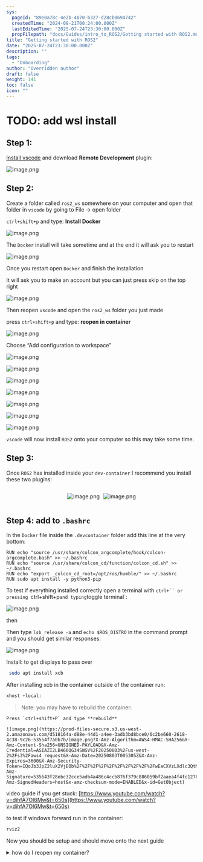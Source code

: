 ```yaml
---
sys:
  pageId: "89e0a78c-4e2b-4070-b327-d28cb0694742"
  createdTime: "2024-08-21T00:24:00.000Z"
  lastEditedTime: "2025-07-24T23:30:00.000Z"
  propFilepath: "docs/Guides/intro_to_ROS2/Getting started with ROS2.md"
title: "Getting started with ROS2"
date: "2025-07-24T23:30:00.000Z"
description: ""
tags:
  - "Onboarding"
author: "Overridden author"
draft: false
weight: 141
toc: false
icon: ""
---
```


# TODO: add wsl install

## Step 1:

[Install vscode](https://code.visualstudio.com/download) and download **Remote Development** plugin:

![image.png](https://prod-files-secure.s3.us-west-2.amazonaws.com/d518164a-d88e-44d1-a4ee-3adb3bd8bce0/efb52993-1881-4a40-b95e-6f020334f022/image.png?X-Amz-Algorithm=AWS4-HMAC-SHA256&X-Amz-Content-Sha256=UNSIGNED-PAYLOAD&X-Amz-Credential=ASIAZI2LB4667UL733LI%2F20250803%2Fus-west-2%2Fs3%2Faws4_request&X-Amz-Date=20250803T005256Z&X-Amz-Expires=3600&X-Amz-Security-Token=IQoJb3JpZ2luX2VjEOX%2F%2F%2F%2F%2F%2F%2F%2F%2F%2FwEaCXVzLXdlc3QtMiJIMEYCIQDh8qPljQ%2FNFJ9vLfaURC8000%2BmgD5iqqGQtCKU9ZYuGAIhANdQXzJu0zwa0f%2FZrRcIRJEomQbZ%2FfoHYR%2BLb3FqSmW2Kv8DCB4QABoMNjM3NDIzMTgzODA1IgyOwaPnTEM0P0isolgq3AMOmP43Fgxqz7O%2BEotc1IU8N6gVzPaVeQ0sN2%2Fthph1zP6Q3JD93UEksrbbm5WxLf6lyXIWfnMy99ZSfBoC2sA%2FAY%2BXJ90JSUBhu52VXpSzhVTMZ5Ewh4AOXlYtmKtROPzMTPgMMzDufkyfevHIzWvHFPQdA5Mk%2FBcVoaIZ8hEqQxugTU4mBKD25JqHOSPR8Cla0rkedT7Ciu5wIHXkEmP5n922nrlZv1zX%2BGvjAeycrdNmchnS3M4Qd9%2FqQyj%2FYnjcEdl9DRjhrQn2IP56adYfn2ozMi3nBIenFGDaOJdk5ePB%2Bca3HOjUCvzWET2pBxSegp7zAN1AMs%2BfmpQvsLo7qyFwj5q1nKx8lay1b2XkkfsTQBoj26WJ0t52U%2FkMT7jf9m9xIBos1MvrqPoKzKvaaYJbUO4NLbhvFI6ZMxLTyTbjUxT8Ir83d0z2aIB5OR%2FzIB0jN%2BAcgepCcuESQ9Rl5zcgBmV28SqrfG983xE7eUFSzcNDCbNq%2BmKwNflHdKzHmdsV9KnQiTEzqxII9zA1zMvnHgVRYpItNbV8qKE1jacQxv9X1COf6F%2Fd%2B2iaZjd93hXSfgpEbPHexU4%2FsKX9wzBbOihCaPWmkdpmb2OA%2BQF6Oma36rxeRYoSqjC5gLrEBjqkAUnA6ipJRlL2jwBVeJfz3LCNoU0peICO2wYCeOzC7P%2FR3lcOD0ZNxbkupevXBWmOSqZSgi0juvIkLo71hLGMx%2FZENpoUvOXEA5CgPysRqKRxQ84YSYpc4PmB4ptQD%2B7mxDz69%2FYzThOXba%2FMT94pYry729wNreZ0M7p82ruhoMgSADd967%2Fraey6k7tYeKYk08YcG9%2F87lSxUPNjgiHBv3P%2BPSSm&X-Amz-Signature=e8ecf9a9464b2c7af364d28c1baf5c73d7742368c53b72e5a96c92811bca8592&X-Amz-SignedHeaders=host&x-amz-checksum-mode=ENABLED&x-id=GetObject)

## Step 2:

Create a folder called `ros2_ws` somewhere on your computer and open that folder in `vscode` by going to File → open folder 

`ctrl+shift+p` and type: **Install Docker**

![image.png](https://prod-files-secure.s3.us-west-2.amazonaws.com/d518164a-d88e-44d1-a4ee-3adb3bd8bce0/2269dc0e-1cd5-47ff-bceb-c04ad9b2eab0/image.png?X-Amz-Algorithm=AWS4-HMAC-SHA256&X-Amz-Content-Sha256=UNSIGNED-PAYLOAD&X-Amz-Credential=ASIAZI2LB4667UL733LI%2F20250803%2Fus-west-2%2Fs3%2Faws4_request&X-Amz-Date=20250803T005256Z&X-Amz-Expires=3600&X-Amz-Security-Token=IQoJb3JpZ2luX2VjEOX%2F%2F%2F%2F%2F%2F%2F%2F%2F%2FwEaCXVzLXdlc3QtMiJIMEYCIQDh8qPljQ%2FNFJ9vLfaURC8000%2BmgD5iqqGQtCKU9ZYuGAIhANdQXzJu0zwa0f%2FZrRcIRJEomQbZ%2FfoHYR%2BLb3FqSmW2Kv8DCB4QABoMNjM3NDIzMTgzODA1IgyOwaPnTEM0P0isolgq3AMOmP43Fgxqz7O%2BEotc1IU8N6gVzPaVeQ0sN2%2Fthph1zP6Q3JD93UEksrbbm5WxLf6lyXIWfnMy99ZSfBoC2sA%2FAY%2BXJ90JSUBhu52VXpSzhVTMZ5Ewh4AOXlYtmKtROPzMTPgMMzDufkyfevHIzWvHFPQdA5Mk%2FBcVoaIZ8hEqQxugTU4mBKD25JqHOSPR8Cla0rkedT7Ciu5wIHXkEmP5n922nrlZv1zX%2BGvjAeycrdNmchnS3M4Qd9%2FqQyj%2FYnjcEdl9DRjhrQn2IP56adYfn2ozMi3nBIenFGDaOJdk5ePB%2Bca3HOjUCvzWET2pBxSegp7zAN1AMs%2BfmpQvsLo7qyFwj5q1nKx8lay1b2XkkfsTQBoj26WJ0t52U%2FkMT7jf9m9xIBos1MvrqPoKzKvaaYJbUO4NLbhvFI6ZMxLTyTbjUxT8Ir83d0z2aIB5OR%2FzIB0jN%2BAcgepCcuESQ9Rl5zcgBmV28SqrfG983xE7eUFSzcNDCbNq%2BmKwNflHdKzHmdsV9KnQiTEzqxII9zA1zMvnHgVRYpItNbV8qKE1jacQxv9X1COf6F%2Fd%2B2iaZjd93hXSfgpEbPHexU4%2FsKX9wzBbOihCaPWmkdpmb2OA%2BQF6Oma36rxeRYoSqjC5gLrEBjqkAUnA6ipJRlL2jwBVeJfz3LCNoU0peICO2wYCeOzC7P%2FR3lcOD0ZNxbkupevXBWmOSqZSgi0juvIkLo71hLGMx%2FZENpoUvOXEA5CgPysRqKRxQ84YSYpc4PmB4ptQD%2B7mxDz69%2FYzThOXba%2FMT94pYry729wNreZ0M7p82ruhoMgSADd967%2Fraey6k7tYeKYk08YcG9%2F87lSxUPNjgiHBv3P%2BPSSm&X-Amz-Signature=4d7dc6bff2e7f46294ec7d893998e3ab0a4c6c2d8b65c82a0d5d44bfabfaebec&X-Amz-SignedHeaders=host&x-amz-checksum-mode=ENABLED&x-id=GetObject)

The `Docker` install will take sometime and at the end it will ask you to restart

![image.png](https://prod-files-secure.s3.us-west-2.amazonaws.com/d518164a-d88e-44d1-a4ee-3adb3bd8bce0/ed233f78-be33-4b1f-b89c-9c346c0e961e/image.png?X-Amz-Algorithm=AWS4-HMAC-SHA256&X-Amz-Content-Sha256=UNSIGNED-PAYLOAD&X-Amz-Credential=ASIAZI2LB4667UL733LI%2F20250803%2Fus-west-2%2Fs3%2Faws4_request&X-Amz-Date=20250803T005256Z&X-Amz-Expires=3600&X-Amz-Security-Token=IQoJb3JpZ2luX2VjEOX%2F%2F%2F%2F%2F%2F%2F%2F%2F%2FwEaCXVzLXdlc3QtMiJIMEYCIQDh8qPljQ%2FNFJ9vLfaURC8000%2BmgD5iqqGQtCKU9ZYuGAIhANdQXzJu0zwa0f%2FZrRcIRJEomQbZ%2FfoHYR%2BLb3FqSmW2Kv8DCB4QABoMNjM3NDIzMTgzODA1IgyOwaPnTEM0P0isolgq3AMOmP43Fgxqz7O%2BEotc1IU8N6gVzPaVeQ0sN2%2Fthph1zP6Q3JD93UEksrbbm5WxLf6lyXIWfnMy99ZSfBoC2sA%2FAY%2BXJ90JSUBhu52VXpSzhVTMZ5Ewh4AOXlYtmKtROPzMTPgMMzDufkyfevHIzWvHFPQdA5Mk%2FBcVoaIZ8hEqQxugTU4mBKD25JqHOSPR8Cla0rkedT7Ciu5wIHXkEmP5n922nrlZv1zX%2BGvjAeycrdNmchnS3M4Qd9%2FqQyj%2FYnjcEdl9DRjhrQn2IP56adYfn2ozMi3nBIenFGDaOJdk5ePB%2Bca3HOjUCvzWET2pBxSegp7zAN1AMs%2BfmpQvsLo7qyFwj5q1nKx8lay1b2XkkfsTQBoj26WJ0t52U%2FkMT7jf9m9xIBos1MvrqPoKzKvaaYJbUO4NLbhvFI6ZMxLTyTbjUxT8Ir83d0z2aIB5OR%2FzIB0jN%2BAcgepCcuESQ9Rl5zcgBmV28SqrfG983xE7eUFSzcNDCbNq%2BmKwNflHdKzHmdsV9KnQiTEzqxII9zA1zMvnHgVRYpItNbV8qKE1jacQxv9X1COf6F%2Fd%2B2iaZjd93hXSfgpEbPHexU4%2FsKX9wzBbOihCaPWmkdpmb2OA%2BQF6Oma36rxeRYoSqjC5gLrEBjqkAUnA6ipJRlL2jwBVeJfz3LCNoU0peICO2wYCeOzC7P%2FR3lcOD0ZNxbkupevXBWmOSqZSgi0juvIkLo71hLGMx%2FZENpoUvOXEA5CgPysRqKRxQ84YSYpc4PmB4ptQD%2B7mxDz69%2FYzThOXba%2FMT94pYry729wNreZ0M7p82ruhoMgSADd967%2Fraey6k7tYeKYk08YcG9%2F87lSxUPNjgiHBv3P%2BPSSm&X-Amz-Signature=e1ac03bbb4bde2ef002d447ad632ee221fc19cd234ff4bd71c435d80d7711ce3&X-Amz-SignedHeaders=host&x-amz-checksum-mode=ENABLED&x-id=GetObject)

Once you restart open `Docker` and finish the installation

It will ask you to make an account but you can just press skip on the top right

![image.png](https://prod-files-secure.s3.us-west-2.amazonaws.com/d518164a-d88e-44d1-a4ee-3adb3bd8bce0/21010ad9-1659-4fd9-9f59-9932a09b2a3d/image.png?X-Amz-Algorithm=AWS4-HMAC-SHA256&X-Amz-Content-Sha256=UNSIGNED-PAYLOAD&X-Amz-Credential=ASIAZI2LB4667UL733LI%2F20250803%2Fus-west-2%2Fs3%2Faws4_request&X-Amz-Date=20250803T005256Z&X-Amz-Expires=3600&X-Amz-Security-Token=IQoJb3JpZ2luX2VjEOX%2F%2F%2F%2F%2F%2F%2F%2F%2F%2FwEaCXVzLXdlc3QtMiJIMEYCIQDh8qPljQ%2FNFJ9vLfaURC8000%2BmgD5iqqGQtCKU9ZYuGAIhANdQXzJu0zwa0f%2FZrRcIRJEomQbZ%2FfoHYR%2BLb3FqSmW2Kv8DCB4QABoMNjM3NDIzMTgzODA1IgyOwaPnTEM0P0isolgq3AMOmP43Fgxqz7O%2BEotc1IU8N6gVzPaVeQ0sN2%2Fthph1zP6Q3JD93UEksrbbm5WxLf6lyXIWfnMy99ZSfBoC2sA%2FAY%2BXJ90JSUBhu52VXpSzhVTMZ5Ewh4AOXlYtmKtROPzMTPgMMzDufkyfevHIzWvHFPQdA5Mk%2FBcVoaIZ8hEqQxugTU4mBKD25JqHOSPR8Cla0rkedT7Ciu5wIHXkEmP5n922nrlZv1zX%2BGvjAeycrdNmchnS3M4Qd9%2FqQyj%2FYnjcEdl9DRjhrQn2IP56adYfn2ozMi3nBIenFGDaOJdk5ePB%2Bca3HOjUCvzWET2pBxSegp7zAN1AMs%2BfmpQvsLo7qyFwj5q1nKx8lay1b2XkkfsTQBoj26WJ0t52U%2FkMT7jf9m9xIBos1MvrqPoKzKvaaYJbUO4NLbhvFI6ZMxLTyTbjUxT8Ir83d0z2aIB5OR%2FzIB0jN%2BAcgepCcuESQ9Rl5zcgBmV28SqrfG983xE7eUFSzcNDCbNq%2BmKwNflHdKzHmdsV9KnQiTEzqxII9zA1zMvnHgVRYpItNbV8qKE1jacQxv9X1COf6F%2Fd%2B2iaZjd93hXSfgpEbPHexU4%2FsKX9wzBbOihCaPWmkdpmb2OA%2BQF6Oma36rxeRYoSqjC5gLrEBjqkAUnA6ipJRlL2jwBVeJfz3LCNoU0peICO2wYCeOzC7P%2FR3lcOD0ZNxbkupevXBWmOSqZSgi0juvIkLo71hLGMx%2FZENpoUvOXEA5CgPysRqKRxQ84YSYpc4PmB4ptQD%2B7mxDz69%2FYzThOXba%2FMT94pYry729wNreZ0M7p82ruhoMgSADd967%2Fraey6k7tYeKYk08YcG9%2F87lSxUPNjgiHBv3P%2BPSSm&X-Amz-Signature=c469afdddb51de01dc38140d3da4620e8e6e414225042549e6c2e56c2a9b41f2&X-Amz-SignedHeaders=host&x-amz-checksum-mode=ENABLED&x-id=GetObject)

Then reopen `vscode` and open the `ros2_ws` folder you just made

press `ctrl+shift+p` and type: **reopen in container**

![image.png](https://prod-files-secure.s3.us-west-2.amazonaws.com/d518164a-d88e-44d1-a4ee-3adb3bd8bce0/4e93b8c2-41ad-488c-8095-c74205196118/image.png?X-Amz-Algorithm=AWS4-HMAC-SHA256&X-Amz-Content-Sha256=UNSIGNED-PAYLOAD&X-Amz-Credential=ASIAZI2LB4667UL733LI%2F20250803%2Fus-west-2%2Fs3%2Faws4_request&X-Amz-Date=20250803T005256Z&X-Amz-Expires=3600&X-Amz-Security-Token=IQoJb3JpZ2luX2VjEOX%2F%2F%2F%2F%2F%2F%2F%2F%2F%2FwEaCXVzLXdlc3QtMiJIMEYCIQDh8qPljQ%2FNFJ9vLfaURC8000%2BmgD5iqqGQtCKU9ZYuGAIhANdQXzJu0zwa0f%2FZrRcIRJEomQbZ%2FfoHYR%2BLb3FqSmW2Kv8DCB4QABoMNjM3NDIzMTgzODA1IgyOwaPnTEM0P0isolgq3AMOmP43Fgxqz7O%2BEotc1IU8N6gVzPaVeQ0sN2%2Fthph1zP6Q3JD93UEksrbbm5WxLf6lyXIWfnMy99ZSfBoC2sA%2FAY%2BXJ90JSUBhu52VXpSzhVTMZ5Ewh4AOXlYtmKtROPzMTPgMMzDufkyfevHIzWvHFPQdA5Mk%2FBcVoaIZ8hEqQxugTU4mBKD25JqHOSPR8Cla0rkedT7Ciu5wIHXkEmP5n922nrlZv1zX%2BGvjAeycrdNmchnS3M4Qd9%2FqQyj%2FYnjcEdl9DRjhrQn2IP56adYfn2ozMi3nBIenFGDaOJdk5ePB%2Bca3HOjUCvzWET2pBxSegp7zAN1AMs%2BfmpQvsLo7qyFwj5q1nKx8lay1b2XkkfsTQBoj26WJ0t52U%2FkMT7jf9m9xIBos1MvrqPoKzKvaaYJbUO4NLbhvFI6ZMxLTyTbjUxT8Ir83d0z2aIB5OR%2FzIB0jN%2BAcgepCcuESQ9Rl5zcgBmV28SqrfG983xE7eUFSzcNDCbNq%2BmKwNflHdKzHmdsV9KnQiTEzqxII9zA1zMvnHgVRYpItNbV8qKE1jacQxv9X1COf6F%2Fd%2B2iaZjd93hXSfgpEbPHexU4%2FsKX9wzBbOihCaPWmkdpmb2OA%2BQF6Oma36rxeRYoSqjC5gLrEBjqkAUnA6ipJRlL2jwBVeJfz3LCNoU0peICO2wYCeOzC7P%2FR3lcOD0ZNxbkupevXBWmOSqZSgi0juvIkLo71hLGMx%2FZENpoUvOXEA5CgPysRqKRxQ84YSYpc4PmB4ptQD%2B7mxDz69%2FYzThOXba%2FMT94pYry729wNreZ0M7p82ruhoMgSADd967%2Fraey6k7tYeKYk08YcG9%2F87lSxUPNjgiHBv3P%2BPSSm&X-Amz-Signature=4f9e9e76a44476be15685582e3469027317bd8e43d1f3235b454b748aa1a00ad&X-Amz-SignedHeaders=host&x-amz-checksum-mode=ENABLED&x-id=GetObject)

Choose “Add configuration to workspace”

![image.png](https://prod-files-secure.s3.us-west-2.amazonaws.com/d518164a-d88e-44d1-a4ee-3adb3bd8bce0/9560b282-5060-4989-ba37-97e7b2c22476/image.png?X-Amz-Algorithm=AWS4-HMAC-SHA256&X-Amz-Content-Sha256=UNSIGNED-PAYLOAD&X-Amz-Credential=ASIAZI2LB4667UL733LI%2F20250803%2Fus-west-2%2Fs3%2Faws4_request&X-Amz-Date=20250803T005256Z&X-Amz-Expires=3600&X-Amz-Security-Token=IQoJb3JpZ2luX2VjEOX%2F%2F%2F%2F%2F%2F%2F%2F%2F%2FwEaCXVzLXdlc3QtMiJIMEYCIQDh8qPljQ%2FNFJ9vLfaURC8000%2BmgD5iqqGQtCKU9ZYuGAIhANdQXzJu0zwa0f%2FZrRcIRJEomQbZ%2FfoHYR%2BLb3FqSmW2Kv8DCB4QABoMNjM3NDIzMTgzODA1IgyOwaPnTEM0P0isolgq3AMOmP43Fgxqz7O%2BEotc1IU8N6gVzPaVeQ0sN2%2Fthph1zP6Q3JD93UEksrbbm5WxLf6lyXIWfnMy99ZSfBoC2sA%2FAY%2BXJ90JSUBhu52VXpSzhVTMZ5Ewh4AOXlYtmKtROPzMTPgMMzDufkyfevHIzWvHFPQdA5Mk%2FBcVoaIZ8hEqQxugTU4mBKD25JqHOSPR8Cla0rkedT7Ciu5wIHXkEmP5n922nrlZv1zX%2BGvjAeycrdNmchnS3M4Qd9%2FqQyj%2FYnjcEdl9DRjhrQn2IP56adYfn2ozMi3nBIenFGDaOJdk5ePB%2Bca3HOjUCvzWET2pBxSegp7zAN1AMs%2BfmpQvsLo7qyFwj5q1nKx8lay1b2XkkfsTQBoj26WJ0t52U%2FkMT7jf9m9xIBos1MvrqPoKzKvaaYJbUO4NLbhvFI6ZMxLTyTbjUxT8Ir83d0z2aIB5OR%2FzIB0jN%2BAcgepCcuESQ9Rl5zcgBmV28SqrfG983xE7eUFSzcNDCbNq%2BmKwNflHdKzHmdsV9KnQiTEzqxII9zA1zMvnHgVRYpItNbV8qKE1jacQxv9X1COf6F%2Fd%2B2iaZjd93hXSfgpEbPHexU4%2FsKX9wzBbOihCaPWmkdpmb2OA%2BQF6Oma36rxeRYoSqjC5gLrEBjqkAUnA6ipJRlL2jwBVeJfz3LCNoU0peICO2wYCeOzC7P%2FR3lcOD0ZNxbkupevXBWmOSqZSgi0juvIkLo71hLGMx%2FZENpoUvOXEA5CgPysRqKRxQ84YSYpc4PmB4ptQD%2B7mxDz69%2FYzThOXba%2FMT94pYry729wNreZ0M7p82ruhoMgSADd967%2Fraey6k7tYeKYk08YcG9%2F87lSxUPNjgiHBv3P%2BPSSm&X-Amz-Signature=faf34e1e2e6eebce654eaca9e8c99562c3a3471014ed8275c4ebbafa7d7efeb3&X-Amz-SignedHeaders=host&x-amz-checksum-mode=ENABLED&x-id=GetObject)

![image.png](https://prod-files-secure.s3.us-west-2.amazonaws.com/d518164a-d88e-44d1-a4ee-3adb3bd8bce0/2ee63f81-886b-48e8-a553-dc6e5eac99e4/image.png?X-Amz-Algorithm=AWS4-HMAC-SHA256&X-Amz-Content-Sha256=UNSIGNED-PAYLOAD&X-Amz-Credential=ASIAZI2LB4667UL733LI%2F20250803%2Fus-west-2%2Fs3%2Faws4_request&X-Amz-Date=20250803T005256Z&X-Amz-Expires=3600&X-Amz-Security-Token=IQoJb3JpZ2luX2VjEOX%2F%2F%2F%2F%2F%2F%2F%2F%2F%2FwEaCXVzLXdlc3QtMiJIMEYCIQDh8qPljQ%2FNFJ9vLfaURC8000%2BmgD5iqqGQtCKU9ZYuGAIhANdQXzJu0zwa0f%2FZrRcIRJEomQbZ%2FfoHYR%2BLb3FqSmW2Kv8DCB4QABoMNjM3NDIzMTgzODA1IgyOwaPnTEM0P0isolgq3AMOmP43Fgxqz7O%2BEotc1IU8N6gVzPaVeQ0sN2%2Fthph1zP6Q3JD93UEksrbbm5WxLf6lyXIWfnMy99ZSfBoC2sA%2FAY%2BXJ90JSUBhu52VXpSzhVTMZ5Ewh4AOXlYtmKtROPzMTPgMMzDufkyfevHIzWvHFPQdA5Mk%2FBcVoaIZ8hEqQxugTU4mBKD25JqHOSPR8Cla0rkedT7Ciu5wIHXkEmP5n922nrlZv1zX%2BGvjAeycrdNmchnS3M4Qd9%2FqQyj%2FYnjcEdl9DRjhrQn2IP56adYfn2ozMi3nBIenFGDaOJdk5ePB%2Bca3HOjUCvzWET2pBxSegp7zAN1AMs%2BfmpQvsLo7qyFwj5q1nKx8lay1b2XkkfsTQBoj26WJ0t52U%2FkMT7jf9m9xIBos1MvrqPoKzKvaaYJbUO4NLbhvFI6ZMxLTyTbjUxT8Ir83d0z2aIB5OR%2FzIB0jN%2BAcgepCcuESQ9Rl5zcgBmV28SqrfG983xE7eUFSzcNDCbNq%2BmKwNflHdKzHmdsV9KnQiTEzqxII9zA1zMvnHgVRYpItNbV8qKE1jacQxv9X1COf6F%2Fd%2B2iaZjd93hXSfgpEbPHexU4%2FsKX9wzBbOihCaPWmkdpmb2OA%2BQF6Oma36rxeRYoSqjC5gLrEBjqkAUnA6ipJRlL2jwBVeJfz3LCNoU0peICO2wYCeOzC7P%2FR3lcOD0ZNxbkupevXBWmOSqZSgi0juvIkLo71hLGMx%2FZENpoUvOXEA5CgPysRqKRxQ84YSYpc4PmB4ptQD%2B7mxDz69%2FYzThOXba%2FMT94pYry729wNreZ0M7p82ruhoMgSADd967%2Fraey6k7tYeKYk08YcG9%2F87lSxUPNjgiHBv3P%2BPSSm&X-Amz-Signature=1c90a268fa92ce71d8d1d994b0202adf60ff624c89082194ed8903f54682ffb0&X-Amz-SignedHeaders=host&x-amz-checksum-mode=ENABLED&x-id=GetObject)

![image.png](https://prod-files-secure.s3.us-west-2.amazonaws.com/d518164a-d88e-44d1-a4ee-3adb3bd8bce0/e0fd626c-c8b6-4b2c-95d1-fa4c26514504/image.png?X-Amz-Algorithm=AWS4-HMAC-SHA256&X-Amz-Content-Sha256=UNSIGNED-PAYLOAD&X-Amz-Credential=ASIAZI2LB4667UL733LI%2F20250803%2Fus-west-2%2Fs3%2Faws4_request&X-Amz-Date=20250803T005256Z&X-Amz-Expires=3600&X-Amz-Security-Token=IQoJb3JpZ2luX2VjEOX%2F%2F%2F%2F%2F%2F%2F%2F%2F%2FwEaCXVzLXdlc3QtMiJIMEYCIQDh8qPljQ%2FNFJ9vLfaURC8000%2BmgD5iqqGQtCKU9ZYuGAIhANdQXzJu0zwa0f%2FZrRcIRJEomQbZ%2FfoHYR%2BLb3FqSmW2Kv8DCB4QABoMNjM3NDIzMTgzODA1IgyOwaPnTEM0P0isolgq3AMOmP43Fgxqz7O%2BEotc1IU8N6gVzPaVeQ0sN2%2Fthph1zP6Q3JD93UEksrbbm5WxLf6lyXIWfnMy99ZSfBoC2sA%2FAY%2BXJ90JSUBhu52VXpSzhVTMZ5Ewh4AOXlYtmKtROPzMTPgMMzDufkyfevHIzWvHFPQdA5Mk%2FBcVoaIZ8hEqQxugTU4mBKD25JqHOSPR8Cla0rkedT7Ciu5wIHXkEmP5n922nrlZv1zX%2BGvjAeycrdNmchnS3M4Qd9%2FqQyj%2FYnjcEdl9DRjhrQn2IP56adYfn2ozMi3nBIenFGDaOJdk5ePB%2Bca3HOjUCvzWET2pBxSegp7zAN1AMs%2BfmpQvsLo7qyFwj5q1nKx8lay1b2XkkfsTQBoj26WJ0t52U%2FkMT7jf9m9xIBos1MvrqPoKzKvaaYJbUO4NLbhvFI6ZMxLTyTbjUxT8Ir83d0z2aIB5OR%2FzIB0jN%2BAcgepCcuESQ9Rl5zcgBmV28SqrfG983xE7eUFSzcNDCbNq%2BmKwNflHdKzHmdsV9KnQiTEzqxII9zA1zMvnHgVRYpItNbV8qKE1jacQxv9X1COf6F%2Fd%2B2iaZjd93hXSfgpEbPHexU4%2FsKX9wzBbOihCaPWmkdpmb2OA%2BQF6Oma36rxeRYoSqjC5gLrEBjqkAUnA6ipJRlL2jwBVeJfz3LCNoU0peICO2wYCeOzC7P%2FR3lcOD0ZNxbkupevXBWmOSqZSgi0juvIkLo71hLGMx%2FZENpoUvOXEA5CgPysRqKRxQ84YSYpc4PmB4ptQD%2B7mxDz69%2FYzThOXba%2FMT94pYry729wNreZ0M7p82ruhoMgSADd967%2Fraey6k7tYeKYk08YcG9%2F87lSxUPNjgiHBv3P%2BPSSm&X-Amz-Signature=3bf9d0bc5af41569c5323d2d6b2083d8881cb10df94c42614c047bf811b85608&X-Amz-SignedHeaders=host&x-amz-checksum-mode=ENABLED&x-id=GetObject)

![image.png](https://prod-files-secure.s3.us-west-2.amazonaws.com/d518164a-d88e-44d1-a4ee-3adb3bd8bce0/a2e13f50-d2ab-4719-a4c2-7ced634bfc9d/image.png?X-Amz-Algorithm=AWS4-HMAC-SHA256&X-Amz-Content-Sha256=UNSIGNED-PAYLOAD&X-Amz-Credential=ASIAZI2LB4667UL733LI%2F20250803%2Fus-west-2%2Fs3%2Faws4_request&X-Amz-Date=20250803T005256Z&X-Amz-Expires=3600&X-Amz-Security-Token=IQoJb3JpZ2luX2VjEOX%2F%2F%2F%2F%2F%2F%2F%2F%2F%2FwEaCXVzLXdlc3QtMiJIMEYCIQDh8qPljQ%2FNFJ9vLfaURC8000%2BmgD5iqqGQtCKU9ZYuGAIhANdQXzJu0zwa0f%2FZrRcIRJEomQbZ%2FfoHYR%2BLb3FqSmW2Kv8DCB4QABoMNjM3NDIzMTgzODA1IgyOwaPnTEM0P0isolgq3AMOmP43Fgxqz7O%2BEotc1IU8N6gVzPaVeQ0sN2%2Fthph1zP6Q3JD93UEksrbbm5WxLf6lyXIWfnMy99ZSfBoC2sA%2FAY%2BXJ90JSUBhu52VXpSzhVTMZ5Ewh4AOXlYtmKtROPzMTPgMMzDufkyfevHIzWvHFPQdA5Mk%2FBcVoaIZ8hEqQxugTU4mBKD25JqHOSPR8Cla0rkedT7Ciu5wIHXkEmP5n922nrlZv1zX%2BGvjAeycrdNmchnS3M4Qd9%2FqQyj%2FYnjcEdl9DRjhrQn2IP56adYfn2ozMi3nBIenFGDaOJdk5ePB%2Bca3HOjUCvzWET2pBxSegp7zAN1AMs%2BfmpQvsLo7qyFwj5q1nKx8lay1b2XkkfsTQBoj26WJ0t52U%2FkMT7jf9m9xIBos1MvrqPoKzKvaaYJbUO4NLbhvFI6ZMxLTyTbjUxT8Ir83d0z2aIB5OR%2FzIB0jN%2BAcgepCcuESQ9Rl5zcgBmV28SqrfG983xE7eUFSzcNDCbNq%2BmKwNflHdKzHmdsV9KnQiTEzqxII9zA1zMvnHgVRYpItNbV8qKE1jacQxv9X1COf6F%2Fd%2B2iaZjd93hXSfgpEbPHexU4%2FsKX9wzBbOihCaPWmkdpmb2OA%2BQF6Oma36rxeRYoSqjC5gLrEBjqkAUnA6ipJRlL2jwBVeJfz3LCNoU0peICO2wYCeOzC7P%2FR3lcOD0ZNxbkupevXBWmOSqZSgi0juvIkLo71hLGMx%2FZENpoUvOXEA5CgPysRqKRxQ84YSYpc4PmB4ptQD%2B7mxDz69%2FYzThOXba%2FMT94pYry729wNreZ0M7p82ruhoMgSADd967%2Fraey6k7tYeKYk08YcG9%2F87lSxUPNjgiHBv3P%2BPSSm&X-Amz-Signature=421dc46ebb19c61d3281953ae841fe00a82f0a9da09da40d7206611d0f2648a9&X-Amz-SignedHeaders=host&x-amz-checksum-mode=ENABLED&x-id=GetObject)

![image.png](https://prod-files-secure.s3.us-west-2.amazonaws.com/d518164a-d88e-44d1-a4ee-3adb3bd8bce0/6cc478ad-aaba-4bf7-9fcc-403277ab896c/image.png?X-Amz-Algorithm=AWS4-HMAC-SHA256&X-Amz-Content-Sha256=UNSIGNED-PAYLOAD&X-Amz-Credential=ASIAZI2LB4667UL733LI%2F20250803%2Fus-west-2%2Fs3%2Faws4_request&X-Amz-Date=20250803T005256Z&X-Amz-Expires=3600&X-Amz-Security-Token=IQoJb3JpZ2luX2VjEOX%2F%2F%2F%2F%2F%2F%2F%2F%2F%2FwEaCXVzLXdlc3QtMiJIMEYCIQDh8qPljQ%2FNFJ9vLfaURC8000%2BmgD5iqqGQtCKU9ZYuGAIhANdQXzJu0zwa0f%2FZrRcIRJEomQbZ%2FfoHYR%2BLb3FqSmW2Kv8DCB4QABoMNjM3NDIzMTgzODA1IgyOwaPnTEM0P0isolgq3AMOmP43Fgxqz7O%2BEotc1IU8N6gVzPaVeQ0sN2%2Fthph1zP6Q3JD93UEksrbbm5WxLf6lyXIWfnMy99ZSfBoC2sA%2FAY%2BXJ90JSUBhu52VXpSzhVTMZ5Ewh4AOXlYtmKtROPzMTPgMMzDufkyfevHIzWvHFPQdA5Mk%2FBcVoaIZ8hEqQxugTU4mBKD25JqHOSPR8Cla0rkedT7Ciu5wIHXkEmP5n922nrlZv1zX%2BGvjAeycrdNmchnS3M4Qd9%2FqQyj%2FYnjcEdl9DRjhrQn2IP56adYfn2ozMi3nBIenFGDaOJdk5ePB%2Bca3HOjUCvzWET2pBxSegp7zAN1AMs%2BfmpQvsLo7qyFwj5q1nKx8lay1b2XkkfsTQBoj26WJ0t52U%2FkMT7jf9m9xIBos1MvrqPoKzKvaaYJbUO4NLbhvFI6ZMxLTyTbjUxT8Ir83d0z2aIB5OR%2FzIB0jN%2BAcgepCcuESQ9Rl5zcgBmV28SqrfG983xE7eUFSzcNDCbNq%2BmKwNflHdKzHmdsV9KnQiTEzqxII9zA1zMvnHgVRYpItNbV8qKE1jacQxv9X1COf6F%2Fd%2B2iaZjd93hXSfgpEbPHexU4%2FsKX9wzBbOihCaPWmkdpmb2OA%2BQF6Oma36rxeRYoSqjC5gLrEBjqkAUnA6ipJRlL2jwBVeJfz3LCNoU0peICO2wYCeOzC7P%2FR3lcOD0ZNxbkupevXBWmOSqZSgi0juvIkLo71hLGMx%2FZENpoUvOXEA5CgPysRqKRxQ84YSYpc4PmB4ptQD%2B7mxDz69%2FYzThOXba%2FMT94pYry729wNreZ0M7p82ruhoMgSADd967%2Fraey6k7tYeKYk08YcG9%2F87lSxUPNjgiHBv3P%2BPSSm&X-Amz-Signature=b0153ce2edf22766fc0f9754f8a38b5ef1e29d052d757ba5d46ceb87d0dd5258&X-Amz-SignedHeaders=host&x-amz-checksum-mode=ENABLED&x-id=GetObject)

![image.png](https://prod-files-secure.s3.us-west-2.amazonaws.com/d518164a-d88e-44d1-a4ee-3adb3bd8bce0/53255b28-f75e-430f-b9e3-c0ac8577e42b/image.png?X-Amz-Algorithm=AWS4-HMAC-SHA256&X-Amz-Content-Sha256=UNSIGNED-PAYLOAD&X-Amz-Credential=ASIAZI2LB4667UL733LI%2F20250803%2Fus-west-2%2Fs3%2Faws4_request&X-Amz-Date=20250803T005256Z&X-Amz-Expires=3600&X-Amz-Security-Token=IQoJb3JpZ2luX2VjEOX%2F%2F%2F%2F%2F%2F%2F%2F%2F%2FwEaCXVzLXdlc3QtMiJIMEYCIQDh8qPljQ%2FNFJ9vLfaURC8000%2BmgD5iqqGQtCKU9ZYuGAIhANdQXzJu0zwa0f%2FZrRcIRJEomQbZ%2FfoHYR%2BLb3FqSmW2Kv8DCB4QABoMNjM3NDIzMTgzODA1IgyOwaPnTEM0P0isolgq3AMOmP43Fgxqz7O%2BEotc1IU8N6gVzPaVeQ0sN2%2Fthph1zP6Q3JD93UEksrbbm5WxLf6lyXIWfnMy99ZSfBoC2sA%2FAY%2BXJ90JSUBhu52VXpSzhVTMZ5Ewh4AOXlYtmKtROPzMTPgMMzDufkyfevHIzWvHFPQdA5Mk%2FBcVoaIZ8hEqQxugTU4mBKD25JqHOSPR8Cla0rkedT7Ciu5wIHXkEmP5n922nrlZv1zX%2BGvjAeycrdNmchnS3M4Qd9%2FqQyj%2FYnjcEdl9DRjhrQn2IP56adYfn2ozMi3nBIenFGDaOJdk5ePB%2Bca3HOjUCvzWET2pBxSegp7zAN1AMs%2BfmpQvsLo7qyFwj5q1nKx8lay1b2XkkfsTQBoj26WJ0t52U%2FkMT7jf9m9xIBos1MvrqPoKzKvaaYJbUO4NLbhvFI6ZMxLTyTbjUxT8Ir83d0z2aIB5OR%2FzIB0jN%2BAcgepCcuESQ9Rl5zcgBmV28SqrfG983xE7eUFSzcNDCbNq%2BmKwNflHdKzHmdsV9KnQiTEzqxII9zA1zMvnHgVRYpItNbV8qKE1jacQxv9X1COf6F%2Fd%2B2iaZjd93hXSfgpEbPHexU4%2FsKX9wzBbOihCaPWmkdpmb2OA%2BQF6Oma36rxeRYoSqjC5gLrEBjqkAUnA6ipJRlL2jwBVeJfz3LCNoU0peICO2wYCeOzC7P%2FR3lcOD0ZNxbkupevXBWmOSqZSgi0juvIkLo71hLGMx%2FZENpoUvOXEA5CgPysRqKRxQ84YSYpc4PmB4ptQD%2B7mxDz69%2FYzThOXba%2FMT94pYry729wNreZ0M7p82ruhoMgSADd967%2Fraey6k7tYeKYk08YcG9%2F87lSxUPNjgiHBv3P%2BPSSm&X-Amz-Signature=6b8ec9bebb2a6bbdb0e1e3ee7e4832d476b9152d4fd2ef9e0e2f28f7a8c668bb&X-Amz-SignedHeaders=host&x-amz-checksum-mode=ENABLED&x-id=GetObject)

![image.png](https://prod-files-secure.s3.us-west-2.amazonaws.com/d518164a-d88e-44d1-a4ee-3adb3bd8bce0/7c562767-5af9-4ffb-97d1-327bcdf4ee00/image.png?X-Amz-Algorithm=AWS4-HMAC-SHA256&X-Amz-Content-Sha256=UNSIGNED-PAYLOAD&X-Amz-Credential=ASIAZI2LB4667UL733LI%2F20250803%2Fus-west-2%2Fs3%2Faws4_request&X-Amz-Date=20250803T005256Z&X-Amz-Expires=3600&X-Amz-Security-Token=IQoJb3JpZ2luX2VjEOX%2F%2F%2F%2F%2F%2F%2F%2F%2F%2FwEaCXVzLXdlc3QtMiJIMEYCIQDh8qPljQ%2FNFJ9vLfaURC8000%2BmgD5iqqGQtCKU9ZYuGAIhANdQXzJu0zwa0f%2FZrRcIRJEomQbZ%2FfoHYR%2BLb3FqSmW2Kv8DCB4QABoMNjM3NDIzMTgzODA1IgyOwaPnTEM0P0isolgq3AMOmP43Fgxqz7O%2BEotc1IU8N6gVzPaVeQ0sN2%2Fthph1zP6Q3JD93UEksrbbm5WxLf6lyXIWfnMy99ZSfBoC2sA%2FAY%2BXJ90JSUBhu52VXpSzhVTMZ5Ewh4AOXlYtmKtROPzMTPgMMzDufkyfevHIzWvHFPQdA5Mk%2FBcVoaIZ8hEqQxugTU4mBKD25JqHOSPR8Cla0rkedT7Ciu5wIHXkEmP5n922nrlZv1zX%2BGvjAeycrdNmchnS3M4Qd9%2FqQyj%2FYnjcEdl9DRjhrQn2IP56adYfn2ozMi3nBIenFGDaOJdk5ePB%2Bca3HOjUCvzWET2pBxSegp7zAN1AMs%2BfmpQvsLo7qyFwj5q1nKx8lay1b2XkkfsTQBoj26WJ0t52U%2FkMT7jf9m9xIBos1MvrqPoKzKvaaYJbUO4NLbhvFI6ZMxLTyTbjUxT8Ir83d0z2aIB5OR%2FzIB0jN%2BAcgepCcuESQ9Rl5zcgBmV28SqrfG983xE7eUFSzcNDCbNq%2BmKwNflHdKzHmdsV9KnQiTEzqxII9zA1zMvnHgVRYpItNbV8qKE1jacQxv9X1COf6F%2Fd%2B2iaZjd93hXSfgpEbPHexU4%2FsKX9wzBbOihCaPWmkdpmb2OA%2BQF6Oma36rxeRYoSqjC5gLrEBjqkAUnA6ipJRlL2jwBVeJfz3LCNoU0peICO2wYCeOzC7P%2FR3lcOD0ZNxbkupevXBWmOSqZSgi0juvIkLo71hLGMx%2FZENpoUvOXEA5CgPysRqKRxQ84YSYpc4PmB4ptQD%2B7mxDz69%2FYzThOXba%2FMT94pYry729wNreZ0M7p82ruhoMgSADd967%2Fraey6k7tYeKYk08YcG9%2F87lSxUPNjgiHBv3P%2BPSSm&X-Amz-Signature=860d5545dfd5ce49c944353e9ba5a50d59b5f6f9516e17a1236568dd9136069f&X-Amz-SignedHeaders=host&x-amz-checksum-mode=ENABLED&x-id=GetObject)

`vscode` will now install `ROS2` onto your computer so this may take some time.

## Step 3:

Once `ROS2` has installed inside your `dev-container` I recommend you install these two plugins:

<div style="display: flex;flex-direction: row; column-gap:10px; max-width: 630px;justify-content: center;">
<div>

![image.png](https://prod-files-secure.s3.us-west-2.amazonaws.com/d518164a-d88e-44d1-a4ee-3adb3bd8bce0/3fc3d550-5a54-4ba1-ba6b-faa01cdb7369/image.png?X-Amz-Algorithm=AWS4-HMAC-SHA256&X-Amz-Content-Sha256=UNSIGNED-PAYLOAD&X-Amz-Credential=ASIAZI2LB4663GYVWV6B%2F20250803%2Fus-west-2%2Fs3%2Faws4_request&X-Amz-Date=20250803T005300Z&X-Amz-Expires=3600&X-Amz-Security-Token=IQoJb3JpZ2luX2VjEOX%2F%2F%2F%2F%2F%2F%2F%2F%2F%2FwEaCXVzLXdlc3QtMiJHMEUCIQCXmwlChMVeJi0wgcM4EXGmXBsRH8gEpPMGct71VUk2OgIgTaSLG44sVRKIA3r70WuWLJnKiG45QC8DcaZjl9vxdFwq%2FwMIHhAAGgw2Mzc0MjMxODM4MDUiDIlvNDlILi0q%2Fx0FjCrcA30rFqRkOaz9I1imrkoTb2jBlppzSdz%2FlIX0hpOhRPcvIXAVM3%2Bs1DWa89pNIBxxQWvp2eJHTD%2BMzwwlL9v8qLamb8%2FuSqradWzNprlG%2BRNYHKn3MSvgm76%2FTlMJTrdm76JQ1glrYv757VBAxtiGmzfosFpweAjH9lyRlPZ3I1A0t92XiYZdtbwdC1nkluStYYd0jPvDD8%2BzEce6YMhPoBpo%2FGVCms2oyzzqp%2FGnUJvx8sh2PdMyX17aNmdC7wNF5CTK4tnvHJALuGyxwVCQ2oQfL%2FVnSrdpHeCMGs%2B%2BUdQfy0M56khtBur4ZIVjutGtge7eUEj0XPdiLhD8vVh8gsm9I8aHdW%2BlBrN%2FX96hI%2BwniD4WkV8ff%2F%2BgC3ndObWkFQZ7oTHDPBbOo1a%2Fu3YWWPfQwiNRlKKhmBr%2BZaY7ZL2sCJz5rzpdJnYiawyiN5VrC9uzZm3JKQgOLOnwik7fO4aj5bmYvKLe0ftkPzwCEgqx039w%2F88r0C%2F6QJ%2FWos4IepALGmwCLX238GlQ7WwysVf9T5%2Bfvz4jSe8iIVk%2Fw48xf4oQpShrXU4%2BgF1EU3HU2os%2FcrPIZb9cISTrS5%2BzsrlW9pylbW8Z2x3PsHAFCTg6za4vl%2BddtslM4EllMPqAusQGOqUBIwOPEBVflsYjz0rSj%2FZupoHhaP9UiNWLuRnm%2FsQq%2BbchFbwxn1bo6rhqmBOvMMN13DuwuWhVYpNrOGNIOM9TV6ETCl2yKSGgmuzAqmQTbITwGHn5G2Mxiau94ObrEamfgnzfZwpMiq%2Fc8wN5lbijVMngYIegkFqKXDdsXhVI6SbenBScdakLiSrsSSrHuh7hruGqNE9%2F1Ud7bwKVPwzHS0tycdov&X-Amz-Signature=637caef9ae6ae8653ca97cc2d9055587183a1609f8c10cc524465455fac0b799&X-Amz-SignedHeaders=host&x-amz-checksum-mode=ENABLED&x-id=GetObject)

</div>
<div>

![image.png](https://prod-files-secure.s3.us-west-2.amazonaws.com/d518164a-d88e-44d1-a4ee-3adb3bd8bce0/d994cc66-13c2-4093-a5a3-f84cf4601a82/image.png?X-Amz-Algorithm=AWS4-HMAC-SHA256&X-Amz-Content-Sha256=UNSIGNED-PAYLOAD&X-Amz-Credential=ASIAZI2LB466RTTTEEOA%2F20250803%2Fus-west-2%2Fs3%2Faws4_request&X-Amz-Date=20250803T005300Z&X-Amz-Expires=3600&X-Amz-Security-Token=IQoJb3JpZ2luX2VjEOb%2F%2F%2F%2F%2F%2F%2F%2F%2F%2FwEaCXVzLXdlc3QtMiJGMEQCIGUYBzKQfrcdJstqkFuaxWwBY5FumWagj04HNt4wOilYAiAYZG8TM%2F08RfIaLLE3FyEwYPD6chSOslwwO7nH0g5owSr%2FAwgeEAAaDDYzNzQyMzE4MzgwNSIM7QV1WkCuvysoIeFLKtwDlbTXNTWVEb8RQAQMYckgg72GHGPOGgzO7O%2BdGd5bv6nfYX8c9uoqeIEFtKJ0fr9yKz6o8VetHjSijk%2FnQeBZBUKADLaS5%2FH22rdQMvu0wBDeCX6Rkc0QVa7MPRpP0vtt3xgz93UaWhjU0Bx%2FsBczpy7ArZyWk4Owq8wtQ4KLlwIIrLj7DVhIQmJh92%2FkFZ3sqwqnxk%2Fv2%2BFQ2uDR0pnbSpk5JX8kzen%2BLrwj9Xbx3PRpe8L49tK9sWVGMt6weks47sQXxzpxvBfLJCpc%2Fq0l%2BcokSrBLvVsxZ1Vv9gomItHw%2FHvOwk8UI1541CtgZXT1I64HaHY4pQmsSSL6hAlWod40dEtyNrDVOSqkfMC1gK78UM%2FAfgVN%2BbSBSZJ0gxFqss5%2BGxsLKa7n3fuSgWkQn8y4sPLf%2FR%2Fv4NlopeNITT9ul9hyH7iyqQA87ECFzzEfEY33buZH5U7tRKZfFruZzphgitMdlMTNuSqFgd6Ep%2FTrlzV2PfBsxxXrDq3ITUAO2G%2FVRNQyKDrvi9ReM%2FB4Zy4EzbalSBZ4mCJyvMTFEsWwLAhJ4aWV1CrmRKUpQiYiZMZ0aVDapvrDM8godKRjcrCz9JHhi5FwMNWR54CtB1qwkeLH9nlWBGlWEEEwioG6xAY6pgE0KJ%2Bs%2FPOr8l0QgImJ1UVq8Kvg9tRKsqBkuM881WcaXW74lFWAeIAkVTfH8dZNm41iULI1Dl69GAdQjeP4cxriMc9wV%2B2TxxS%2BzJc%2BABCGvku9wnSSdHmW9Ss1hqPE4QzcZXaf4jRi%2FgEGrpM0nm%2FsehqkX%2FKU7DtWWn6ZpeNO%2FufxgjT%2Bpoi2K0OsJbbKjxnJOFGMlQ%2BWM5HP7GcXh3jpqs721Wj2&X-Amz-Signature=4bd513912afc7bfe5405037c75f8a2dca2cda72d618b3d3417f0f10177bf5149&X-Amz-SignedHeaders=host&x-amz-checksum-mode=ENABLED&x-id=GetObject)

</div>
</div>

## Step 4: add to `.bashrc`

In the `Docker` file inside the `.devcontainer` folder add this line at the very bottom: 

```docker
RUN echo "source /usr/share/colcon_argcomplete/hook/colcon-argcomplete.bash" >> ~/.bashrc
RUN echo "source /usr/share/colcon_cd/function/colcon_cd.sh" >> ~/.bashrc
RUN echo "export _colcon_cd_root=/opt/ros/humble/" >> ~/.bashrc
RUN sudo apt install -y python3-pip 
```

To test if everything installed correctly open a terminal with `ctrl+`` or pressing `ctrl+shift+p` and typing `toggle terminal`:

![image.png](https://prod-files-secure.s3.us-west-2.amazonaws.com/d518164a-d88e-44d1-a4ee-3adb3bd8bce0/6a4943d8-b04e-4c02-9a58-775f3384d1a5/image.png?X-Amz-Algorithm=AWS4-HMAC-SHA256&X-Amz-Content-Sha256=UNSIGNED-PAYLOAD&X-Amz-Credential=ASIAZI2LB4667UL733LI%2F20250803%2Fus-west-2%2Fs3%2Faws4_request&X-Amz-Date=20250803T005257Z&X-Amz-Expires=3600&X-Amz-Security-Token=IQoJb3JpZ2luX2VjEOX%2F%2F%2F%2F%2F%2F%2F%2F%2F%2FwEaCXVzLXdlc3QtMiJIMEYCIQDh8qPljQ%2FNFJ9vLfaURC8000%2BmgD5iqqGQtCKU9ZYuGAIhANdQXzJu0zwa0f%2FZrRcIRJEomQbZ%2FfoHYR%2BLb3FqSmW2Kv8DCB4QABoMNjM3NDIzMTgzODA1IgyOwaPnTEM0P0isolgq3AMOmP43Fgxqz7O%2BEotc1IU8N6gVzPaVeQ0sN2%2Fthph1zP6Q3JD93UEksrbbm5WxLf6lyXIWfnMy99ZSfBoC2sA%2FAY%2BXJ90JSUBhu52VXpSzhVTMZ5Ewh4AOXlYtmKtROPzMTPgMMzDufkyfevHIzWvHFPQdA5Mk%2FBcVoaIZ8hEqQxugTU4mBKD25JqHOSPR8Cla0rkedT7Ciu5wIHXkEmP5n922nrlZv1zX%2BGvjAeycrdNmchnS3M4Qd9%2FqQyj%2FYnjcEdl9DRjhrQn2IP56adYfn2ozMi3nBIenFGDaOJdk5ePB%2Bca3HOjUCvzWET2pBxSegp7zAN1AMs%2BfmpQvsLo7qyFwj5q1nKx8lay1b2XkkfsTQBoj26WJ0t52U%2FkMT7jf9m9xIBos1MvrqPoKzKvaaYJbUO4NLbhvFI6ZMxLTyTbjUxT8Ir83d0z2aIB5OR%2FzIB0jN%2BAcgepCcuESQ9Rl5zcgBmV28SqrfG983xE7eUFSzcNDCbNq%2BmKwNflHdKzHmdsV9KnQiTEzqxII9zA1zMvnHgVRYpItNbV8qKE1jacQxv9X1COf6F%2Fd%2B2iaZjd93hXSfgpEbPHexU4%2FsKX9wzBbOihCaPWmkdpmb2OA%2BQF6Oma36rxeRYoSqjC5gLrEBjqkAUnA6ipJRlL2jwBVeJfz3LCNoU0peICO2wYCeOzC7P%2FR3lcOD0ZNxbkupevXBWmOSqZSgi0juvIkLo71hLGMx%2FZENpoUvOXEA5CgPysRqKRxQ84YSYpc4PmB4ptQD%2B7mxDz69%2FYzThOXba%2FMT94pYry729wNreZ0M7p82ruhoMgSADd967%2Fraey6k7tYeKYk08YcG9%2F87lSxUPNjgiHBv3P%2BPSSm&X-Amz-Signature=2d75a0bd5a4348d730ff48e13669e5f7e21507ec6dc99f5f423bfd95f758eda2&X-Amz-SignedHeaders=host&x-amz-checksum-mode=ENABLED&x-id=GetObject)

then 

Then type `lsb_release -a` and `echo $ROS_DISTRO` in the command prompt and you should get similar responses:

![image.png](https://prod-files-secure.s3.us-west-2.amazonaws.com/d518164a-d88e-44d1-a4ee-3adb3bd8bce0/3e635dec-a805-4e85-8b9e-d000e5b71a4e/image.png?X-Amz-Algorithm=AWS4-HMAC-SHA256&X-Amz-Content-Sha256=UNSIGNED-PAYLOAD&X-Amz-Credential=ASIAZI2LB4667UL733LI%2F20250803%2Fus-west-2%2Fs3%2Faws4_request&X-Amz-Date=20250803T005257Z&X-Amz-Expires=3600&X-Amz-Security-Token=IQoJb3JpZ2luX2VjEOX%2F%2F%2F%2F%2F%2F%2F%2F%2F%2FwEaCXVzLXdlc3QtMiJIMEYCIQDh8qPljQ%2FNFJ9vLfaURC8000%2BmgD5iqqGQtCKU9ZYuGAIhANdQXzJu0zwa0f%2FZrRcIRJEomQbZ%2FfoHYR%2BLb3FqSmW2Kv8DCB4QABoMNjM3NDIzMTgzODA1IgyOwaPnTEM0P0isolgq3AMOmP43Fgxqz7O%2BEotc1IU8N6gVzPaVeQ0sN2%2Fthph1zP6Q3JD93UEksrbbm5WxLf6lyXIWfnMy99ZSfBoC2sA%2FAY%2BXJ90JSUBhu52VXpSzhVTMZ5Ewh4AOXlYtmKtROPzMTPgMMzDufkyfevHIzWvHFPQdA5Mk%2FBcVoaIZ8hEqQxugTU4mBKD25JqHOSPR8Cla0rkedT7Ciu5wIHXkEmP5n922nrlZv1zX%2BGvjAeycrdNmchnS3M4Qd9%2FqQyj%2FYnjcEdl9DRjhrQn2IP56adYfn2ozMi3nBIenFGDaOJdk5ePB%2Bca3HOjUCvzWET2pBxSegp7zAN1AMs%2BfmpQvsLo7qyFwj5q1nKx8lay1b2XkkfsTQBoj26WJ0t52U%2FkMT7jf9m9xIBos1MvrqPoKzKvaaYJbUO4NLbhvFI6ZMxLTyTbjUxT8Ir83d0z2aIB5OR%2FzIB0jN%2BAcgepCcuESQ9Rl5zcgBmV28SqrfG983xE7eUFSzcNDCbNq%2BmKwNflHdKzHmdsV9KnQiTEzqxII9zA1zMvnHgVRYpItNbV8qKE1jacQxv9X1COf6F%2Fd%2B2iaZjd93hXSfgpEbPHexU4%2FsKX9wzBbOihCaPWmkdpmb2OA%2BQF6Oma36rxeRYoSqjC5gLrEBjqkAUnA6ipJRlL2jwBVeJfz3LCNoU0peICO2wYCeOzC7P%2FR3lcOD0ZNxbkupevXBWmOSqZSgi0juvIkLo71hLGMx%2FZENpoUvOXEA5CgPysRqKRxQ84YSYpc4PmB4ptQD%2B7mxDz69%2FYzThOXba%2FMT94pYry729wNreZ0M7p82ruhoMgSADd967%2Fraey6k7tYeKYk08YcG9%2F87lSxUPNjgiHBv3P%2BPSSm&X-Amz-Signature=ea6c32867abd73fe896f22aba29fb9e4a7886cf7eeecece24e602f30ffaf86b1&X-Amz-SignedHeaders=host&x-amz-checksum-mode=ENABLED&x-id=GetObject)

Install:  to get displays to pass over

```bash
 sudo apt install xcb
```

After installing xcb in the container outside of the container run:

```python
xhost +local:
```

> Note: you may have to rebuild the container:

	Press `ctrl+shift+P` and type **rebuild**

	![image.png](https://prod-files-secure.s3.us-west-2.amazonaws.com/d518164a-d88e-44d1-a4ee-3adb3bd8bce0/6c2be660-2618-4c38-9c26-53554f7a0b7b/image.png?X-Amz-Algorithm=AWS4-HMAC-SHA256&X-Amz-Content-Sha256=UNSIGNED-PAYLOAD&X-Amz-Credential=ASIAZI2LB466QG34SWSV%2F20250803%2Fus-west-2%2Fs3%2Faws4_request&X-Amz-Date=20250803T005305Z&X-Amz-Expires=3600&X-Amz-Security-Token=IQoJb3JpZ2luX2VjEOb%2F%2F%2F%2F%2F%2F%2F%2F%2F%2FwEaCXVzLXdlc3QtMiJIMEYCIQCkxgmkgAnn4DaRBpferitRcrp8%2FrfAzdjw74X1JZQSXAIhAK2o8uH9H6wgQl72ECMPel%2F1K7mc7%2FnTL7SR537%2Fa8CQKv8DCB4QABoMNjM3NDIzMTgzODA1Igy6XLZhXycU7WVSSeIq3AMs%2Bxfu9syLIzR%2FQUgUsmocKPEgsTeKqnSyk1tVMHHPzXGDL806Fj%2FbcvXRlm%2FdIGKLeZzFIm2Tt2XRV2SprNDZ4bKn92XNsBUvPUf%2BFK23UfeB89X%2BQ2Yy%2FKR0Rqf35z698wp2b7BwRhDUlb9CKOqoXeNMXeZTGF9kvd8%2F3drROK4mlv3Jp7Lvy4CtSJugsPn7NaSKa9LD9SEG1Swv1%2BbyyWJKtUnV122TxeO%2FLUyshrRDWsOAln3LbZXMykRyLI51UoZJQw0WOv0BCh%2B%2FYdZOgHtg9HtrHUaAMWeYNJj32gnhE8ODjGdglE43M5fsmPN%2Bw%2FaDP5D1FAr477TI%2Fm2Q%2Bg63kaaSmvw5K8lnq5u4Et22b33D8NLZSrTB9qpEoA5X6qgiwk4EPfSJ0qnbn%2BKhHZ2HI1oyQQqolduEVoxZGsV9s7WYwY8grWiPZaQqzhm%2FjvO011ORgKGk8Pxrgz61qCw3B43kgBgZ5xXfFnI%2FICm4Jp5eQ3eY1NF3B7KCZ1fr%2B0G8D%2Bexc%2FK0ejLnQszQIiIR5KFtADIcvG1pLFD614%2Bbl636dDiXruourdnqQFyWI1HPrbR%2Bkv16%2BEgZ4FVvpKDEXa4lT7VvYJfvLS9LtMhZAE6OBIkgM7UIyTCBgbrEBjqkAXpxEXbgobEh7EjHE4VEbtkjTghMNxNkqRo86%2F9ZWUPyNkps79hpvQk0U930Eqh2rrie7rHwSx6mlZD3%2Fn7e6Er3BMC8veO7x1xhjR7zhiaJ8Z%2BTKP61gdgtA4Lu%2Bmn8ESy72iVboqtrFCRL2aH708VCIt53VURgt0Q%2BaYC9QEdVlb86yIyR%2BpKCTCom2ObuY88N1tZKKX60Pe4Ch3BhEsd4Lg2E&X-Amz-Signature=535643f28ebc32cce5adb4a486c4ccb876f379c886059bf2aaea4f4fc127807a&X-Amz-SignedHeaders=host&x-amz-checksum-mode=ENABLED&x-id=GetObject)

video guide if you get stuck: [https://www.youtube.com/watch?v=dihfA7Ol6Mw&t=650s](https://www.youtube.com/watch?v=dihfA7Ol6Mw&t=650s)

to test if windows forward run in the container:

```bash
rviz2
```

Now you should be setup and should move onto the next guide 

<details>
      <summary>how do I reopen my container?</summary>
      TODO:
  </details>
